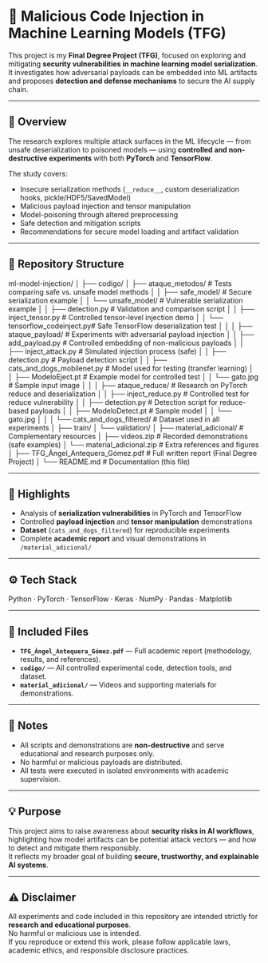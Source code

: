# 🧩 Malicious Code Injection in Machine Learning Models (TFG)

This project is my **Final Degree Project (TFG)**, focused on exploring and mitigating **security vulnerabilities in machine learning model serialization**.  
It investigates how adversarial payloads can be embedded into ML artifacts and proposes **detection and defense mechanisms** to secure the AI supply chain.

---

## 🧠 Overview
The research explores multiple attack surfaces in the ML lifecycle — from unsafe deserialization to poisoned models — using **controlled and non-destructive experiments** with both **PyTorch** and **TensorFlow**.

The study covers:
- Insecure serialization methods (`__reduce__`, custom deserialization hooks, pickle/HDF5/SavedModel)
- Malicious payload injection and tensor manipulation
- Model-poisoning through altered preprocessing
- Safe detection and mitigation scripts
- Recommendations for secure model loading and artifact validation

---

## 📂 Repository Structure

ml-model-injection/
│
├── codigo/
│ ├── ataque_metodos/ # Tests comparing safe vs. unsafe model methods
│ │ ├── safe_model/ # Secure serialization example
│ │ └── unsafe_model/ # Vulnerable serialization example
│ │ ├── detection.py # Validation and comparison script
│ │ ├── inject_tensor.py # Controlled tensor-level injection demo
│ │ └── tensorflow_codeinject.py# Safe TensorFlow deserialization test
│ │
│ ├── ataque_payload/ # Experiments with adversarial payload injection
│ │ ├── add_payload.py # Controlled embedding of non-malicious payloads
│ │ ├── inject_attack.py # Simulated injection process (safe)
│ │ ├── detection.py # Payload detection script
│ │ ├── cats_and_dogs_mobilenet.py # Model used for testing (transfer learning)
│ │ ├── ModeloEject.pt # Example model for controlled test
│ │ └── gato.jpg # Sample input image
│ │
│ ├── ataque_reduce/ # Research on PyTorch reduce and deserialization
│ │ ├── inject_reduce.py # Controlled test for reduce vulnerability
│ │ ├── detection.py # Detection script for reduce-based payloads
│ │ ├── ModeloDetect.pt # Sample model
│ │ └── gato.jpg
│ │
│ └── cats_and_dogs_filtered/ # Dataset used in all experiments
│ ├── train/
│ └── validation/
│
├── material_adicional/ # Complementary resources
│ ├── videos.zip # Recorded demonstrations (safe examples)
│ └── material_adicional.zip # Extra references and figures
│
├── TFG_Ángel_Antequera_Gómez.pdf # Full written report (Final Degree Project)
│
└── README.md # Documentation (this file)

---

## 🧰 Highlights
- Analysis of **serialization vulnerabilities** in PyTorch and TensorFlow  
- Controlled **payload injection** and **tensor manipulation** demonstrations   
- **Dataset** (`cats_and_dogs_filtered`) for reproducible experiments  
- Complete **academic report** and visual demonstrations in `/material_adicional/`

---

## ⚙️ Tech Stack
Python · PyTorch · TensorFlow · Keras · NumPy · Pandas · Matplotlib 

---

## 📄 Included Files
- **`TFG_Ángel_Antequera_Gómez.pdf`** — Full academic report (methodology, results, and references).  
- **`codigo/`** — All controlled experimental code, detection tools, and dataset.  
- **`material_adicional/`** — Videos and supporting materials for demonstrations.  

---

## 💬 Notes
- All scripts and demonstrations are **non-destructive** and serve educational and research purposes only.  
- No harmful or malicious payloads are distributed.  
- All tests were executed in isolated environments with academic supervision.

---

## 💡 Purpose
This project aims to raise awareness about **security risks in AI workflows**, highlighting how model artifacts can be potential attack vectors — and how to detect and mitigate them responsibly.  
It reflects my broader goal of building **secure, trustworthy, and explainable AI systems**.

---

## ⚠️ Disclaimer
All experiments and code included in this repository are intended strictly for **research and educational purposes**.  
No harmful or malicious use is intended.  
If you reproduce or extend this work, please follow applicable laws, academic ethics, and responsible disclosure practices.